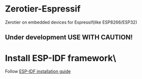 # Zerotier-Espressif
Zerotier on embedded devices for Espressif(like ESP8266/ESP32)

## Under development USE WITH CAUTION!

# Install ESP-IDF framework\
 Follow [ESP-IDF installation guide](https://docs.espressif.com/projects/esp-idf/en/latest/esp32/get-started/index.html#installation)
